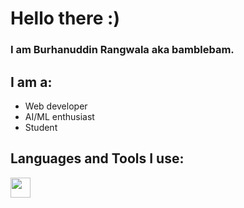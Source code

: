 # Hello there :)
### I am Burhanuddin Rangwala aka bamblebam.

## I am a:
- Web developer
- AI/ML enthusiast
- Student

## Languages and Tools I use:
<img height="32" width="32" style="color:blue;" src="https://cdn.jsdelivr.net/npm/simple-icons@v3/icons/visualstudiocode.svg" />
